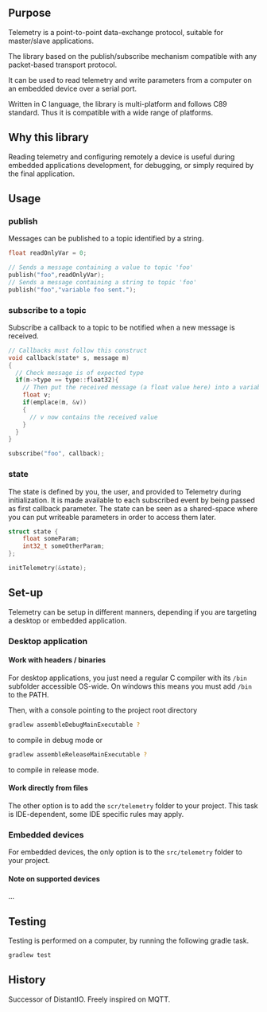 ## Purpose
Telemetry is a point-to-point data-exchange protocol, suitable for master/slave applications.

The library based on the publish/subscribe mechanism compatible with any packet-based transport protocol.

It can be used to read telemetry and write parameters from a computer on an embedded device over a serial port.

Written in C language, the library is multi-platform and follows C89 standard. Thus it is compatible with a wide range of platforms.

## Why this library
Reading telemetry and configuring remotely a device is useful during embedded applications development, for debugging, or simply required by the final application.


## Usage
### publish

Messages can be published to a topic identified by a string.

```c
float readOnlyVar = 0;

// Sends a message containing a value to topic 'foo'
publish("foo",readOnlyVar);
// Sends a message containing a string to topic 'foo'
publish("foo","variable foo sent.");
```

### subscribe to a topic

Subscribe a callback to a topic to be notified when a new message is received.

```c
// Callbacks must follow this construct
void callback(state* s, message m)
{
  // Check message is of expected type
  if(m->type == type::float32){
    // Then put the received message (a float value here) into a variable
    float v;
    if(emplace(m, &v))
    {
      // v now contains the received value
    }
  }
}

subscribe("foo", callback);
```

### state

The state is defined by you, the user, and provided to Telemetry during initialization. It is made available to each subscribed event by being passed as first callback parameter.
The state can be seen as a shared-space where you can put writeable parameters in order to access them later.

```c
struct state {
    float someParam;
    int32_t someOtherParam;
};

initTelemetry(&state);
```

## Set-up
Telemetry can be setup in different manners, depending if you are targeting a desktop or embedded application.

### Desktop application
#### Work with headers / binaries
For desktop applications, you just need a regular C compiler with its `/bin` subfolder accessible OS-wide.
On windows this means you must add `/bin` to the PATH.

Then, with a console pointing to the project root directory
```bash
gradlew assembleDebugMainExecutable ?
```
to compile in debug mode or

```bash
gradlew assembleReleaseMainExecutable ?
```
to compile in release mode.

#### Work directly from files
The other option is to add the `scr/telemetry` folder to your project. This task is IDE-dependent, some IDE specific rules may apply.

### Embedded devices
For embedded devices, the only option is to the `src/telemetry` folder to your project.

#### Note on supported devices
...

## Testing
Testing is performed on a computer, by running the following gradle task.

```bash
gradlew test
```

## History
Successor of DistantIO.
Freely inspired on MQTT.
